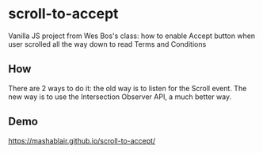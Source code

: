 # scroll-to-accept
Vanilla JS project from Wes Bos's class: how to enable Accept button when user scrolled all the way down to read Terms and Conditions

## How
There are 2 ways to do it: the old way is to listen for the Scroll event.  The new way is to use the Intersection Observer API, a much better way. 

## Demo
https://mashablair.github.io/scroll-to-accept/
